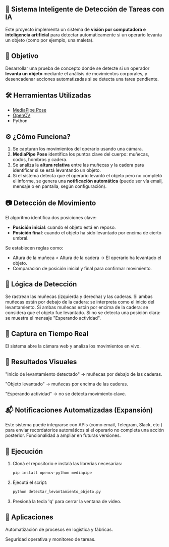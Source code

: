 ## 🔔 Sistema Inteligente de Detección de Tareas con IA

Este proyecto implementa un sistema de **visión por computadora e inteligencia artificial** para detectar automáticamente si un operario levanta un objeto (como por ejemplo, una maleta).

## 🎯 Objetivo

Desarrollar una prueba de concepto donde se detecte si un operador **levanta un objeto** mediante el análisis de movimientos corporales, y desencadenar acciones automatizadas si se detecta una tarea pendiente.

## 🛠 Herramientas Utilizadas

- [MediaPipe Pose](https://google.github.io/mediapipe/solutions/pose)
- [OpenCV](https://opencv.org/)
- Python

## ⚙️ ¿Cómo Funciona?

1. Se capturan los movimientos del operario usando una cámara.
2. **MediaPipe Pose** identifica los puntos clave del cuerpo: muñecas, codos, hombros y cadera.
3. Se analiza la **altura relativa** entre las muñecas y la cadera para identificar si se está levantando un objeto.
4. Si el sistema detecta que el operario levantó el objeto pero no completó el informe, se genera una **notificación automática** (puede ser vía email, mensaje o en pantalla, según configuración).

## 📷 Detección de Movimiento

El algoritmo identifica dos posiciones clave:

- **Posición inicial**: cuando el objeto está en reposo.
- **Posición final**: cuando el objeto ha sido levantado por encima de cierto umbral.

Se establecen reglas como:
- Altura de la muñeca < Altura de la cadera → El operario ha levantado el objeto.
- Comparación de posición inicial y final para confirmar movimiento.

## 🧠 Lógica de Detección

Se rastrean las muñecas (izquierda y derecha) y las caderas.
Si ambas muñecas están por debajo de la cadera: se interpreta como el inicio del levantamiento.
Si ambas muñecas están por encima de la cadera: se considera que el objeto fue levantado.
Si no se detecta una posición clara: se muestra el mensaje "Esperando actividad".

## 🎥 Captura en Tiempo Real

El sistema abre la cámara web y analiza los movimientos en vivo.

## 📌 Resultados Visuales
"Inicio de levantamiento detectado" → muñecas por debajo de las caderas.

"Objeto levantado" → muñecas por encima de las caderas.

"Esperando actividad" → no se detecta movimiento clave.

## 📬 Notificaciones Automatizadas (Expansión)

Este sistema puede integrarse con APIs (como email, Telegram, Slack, etc.) para enviar recordatorios automáticos si el operario no completa una acción posterior. Funcionalidad a ampliar en futuras versiones.

## 🚀 Ejecución

1. Cloná el repositorio e instalá las librerías necesarias:
   ```bash
   pip install opencv-python mediapipe

2. Ejecutá el script:
   ```bash
   python detectar_levantamiento_objeto.py

4. Presioná la tecla 'q' para cerrar la ventana de video.


## 🧠 Aplicaciones

Automatización de procesos en logística y fábricas.

Seguridad operativa y monitoreo de tareas.
